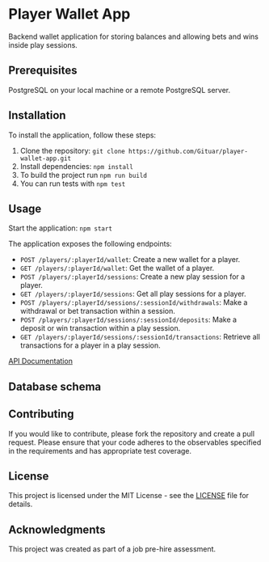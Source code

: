 # Player Wallet App

Backend wallet application for storing balances and allowing bets and wins inside play sessions.

## Prerequisites

PostgreSQL on your local machine or a remote PostgreSQL server.

## Installation

To install the application, follow these steps:

1. Clone the repository: `git clone https://github.com/Gituar/player-wallet-app.git`
2. Install dependencies: `npm install`
3. To build the project run `npm run build`
4. You can run tests with `npm test`

## Usage

Start the application: `npm start`

The application exposes the following endpoints:

- `POST /players/:playerId/wallet`: Create a new wallet for a player.
- `GET /players/:playerId/wallet`: Get the wallet of a player.
- `POST /players/:playerId/sessions`: Create a new play session for a player.
- `GET /players/:playerId/sessions`: Get all play sessions for a player.
- `POST /players/:playerId/sessions/:sessionId/withdrawals`: Make a withdrawal or bet transaction within a session.
- `POST /players/:playerId/sessions/:sessionId/deposits`: Make a deposit or win transaction within a play session.
- `GET /players/:playerId/sessions/:sessionId/transactions`: Retrieve all transactions for a player in a play session.

[API Documentation](https://gituar.github.io/player-wallet-app/swagger-ui)

## Database schema

## Contributing

If you would like to contribute, please fork the repository and create a pull request. Please ensure that your code adheres to the observables specified in the requirements and has appropriate test coverage.

## License

This project is licensed under the MIT License - see the [LICENSE](LICENSE) file for details.

## Acknowledgments

This project was created as part of a job pre-hire assessment.